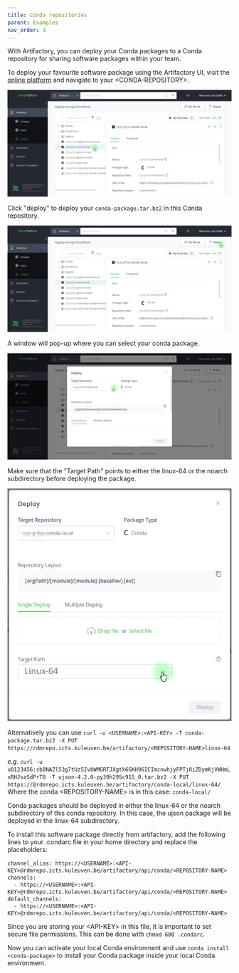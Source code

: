 ```yaml
---
title: Conda repositories
parent: Examples
nav_order: 3
---
```


With Artifactory, you can deploy your Conda packages to a Conda repository for sharing software packages within your team.

To deploy your favourite software package using the Artifactory UI, visit the [online platform](https://rdmrepo.icts.kuleuven.be/ui/login/) and navigate to your \<CONDA-REPOSITORY\>. 

![image](../figures/Conda_Repo_1_edit.png)

Click "deploy" to deploy your `conda-package.tar.bz2` in this Conda repository.

![image](../figures/Conda_Repo_2_edit.png)

A window will pop-up where you can select your conda package. 

![image](../figures/Conda_Deploy_1_edit.png)

Make sure that the "Target Path" points to either the linux-64 or the noarch subdirectory before deploying the package. 

![image](../figures/Conda_Deploy_2_edit.png)


Alternatively you can use `curl -u <USERNAME>:<API-KEY> -T conda-package.tar.bz2 -X PUT  https://rdmrepo.icts.kuleuven.be/artifactory/<REPOSITORY-NAME>linux-64` 

*e.g.*
`curl -u u0123456:sb8NAZl53g7tUz5IvbWMGRTJXgtk6GKH96ICImcnwhjyFPTj0iZDymKjVWHmLxRHJsaSdPrT8 -T ujson-4.2.0-py39h295c915_0.tar.bz2 -X PUT https://@rdmrepo.icts.kuleuven.be/artifactory/conda-local/linux-64/`
Where the conda \<REPOSITORY-NAME\> is in this case: `conda-local/`

Conda packages should be deployed in either the linux-64 or the noarch subdirectory of this conda repository. In this case, the ujson package will be deployed in the linux-64 subdirectory.


To install this software package directly from artifactory, add the following lines to your .condarc file in your home directory and replace the placeholders:
```
channel_alias: https://<USERNAME>:<API-KEY>@rdmrepo.icts.kuleuven.be/artifactory/api/conda/<REPOSITORY-NAME>
channels:
  - https://<USERNAME>:<API-KEY>@rdmrepo.icts.kuleuven.be/artifactory/api/conda/<REPOSITORY-NAME>
default_channels:
  - https://<USERNAME>:<API-KEY>@rdmrepo.icts.kuleuven.be/artifactory/api/conda/<REPOSITORY-NAME>
```
Since you are storing your \<API-KEY\> in this file, it is important to set secure file permissions. 
This can be done with `chmod 600 .condarc`.

Now you can activate your local Conda environment and use `conda install <conda-package>` to install your Conda package inside your local Conda environment.
  
  
